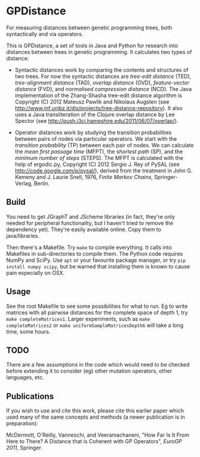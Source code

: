 GPDistance
==========

For measuring distances between genetic programming trees, both syntactically and via operators.

This is GPDistance, a set of tools in Java and Python for research
into distances between trees in genetic programming. It calculates two
types of distance: 

* Syntactic distances work by comparing the contents and structures of
  two trees. For now the syntactic distances are *tree-edit distance*
  (TED), *tree-alignment distance* (TAD), *overlap distance* (OVD),
  *feature-vector distance* (FVD), and *normalised compression
  distance* (NCD). The Java implementation of the Zhang-Shasha
  tree-edit distance algorithm is Copyright (C) 2012 Mateusz Pawlik
  and Nikolaus Augsten (see
  http://www.inf.unibz.it/dis/projects/tree-distance-repository). It
  also uses a Java transliteration of the Clojure overlap distance by
  Lee Spector (see
  http://push.i3ci.hampshire.edu/2011/06/07/overlap/).

* Operator distances work by studying the transition probabilities
  between pairs of nodes via particular operators. We start with the
  *transition probability* (TP) between each pair of nodes. We can
  calculate the *mean first passage time* (MFPT), the *shortest path*
  (SP), and the *minimum number of steps* (STEPS). The MFPT is
  calculated with the help of ergodic.py, Copyright (C) 2012 Sergio
  J. Rey of PySAL (see http://code.google.com/p/pysal/), derived from
  the treatment in John G. Kemeny and J. Laurie Snell, 1976, *Finite
  Markov Chains*, Springer-Verlag, Berlin.


Build
-----

You need to get JGraphT and JScheme libraries (in fact, they're only
needed for peripheral functionality, but I haven't tried to remove the
dependency yet). They're easily available online. Copy them to
java/libraries.

Then there's a Makefile. Try `make` to compile everything. It calls
into Makefiles in sub-directories to compile them. The Python code
requires NumPy and SciPy. Use `apt` or your favourite package manager,
or try `pip install numpy scipy`, but be warned that installing them
is known to cause pain especially on OSX.


Usage
-----

See the root Makefile to see some possibilities for what to run. Eg to
write matrices with all pairwise distances for the complete space of
depth 1, try `make completeMatrices1`. Larger experiments, such as
`make completeMatrices2` or `make uniformSampleMatricesDepth6` will
take a long time, some hours.


TODO
----

There are a few assumptions in the code which would need to be checked
before extending it to consider (eg) other mutation operators, other
languages, etc.


Publications
------------

If you wish to use and cite this work, please cite this earlier paper
which used many of the same concepts and methods (a newer publication
is in preparation):

McDermott, O'Reilly, Vanneschi, and Veeramachaneni, "How Far Is It
From Here to There? A Distance that is Coherent with GP Operators",
*EuroGP 2011*, Springer.

